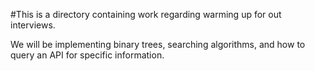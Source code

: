 #This is a directory containing work regarding warming up for out interviews.

We will be implementing binary trees, searching algorithms, and how to query an
 API for specific information.

